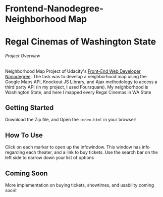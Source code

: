 Frontend-Nanodegree-Neighborhood Map
====================================

# Regal Cinemas of Washington State

###### Project Overview

Neighborhood Map Project of Udacity's [Front-End Web Developer Nanodegree](https://www.udacity.com/course/front-end-web-developer-nanodegree--nd001). The task was to develop a neighborhood map using the Google Maps API, Knockout JS Library, and Ajax methodology to access a third party API (in my project, I used Foursquare). My neighborhood is Washington State, and here I mapped every Regal Cinemas in WA State

## Getting Started

Download the Zip file, and Open the `index.html` in your browser!

## How To Use

Click on each marker to open up the infowindow. This window has info regarding each theater, and a link to buy tickets. Use the search bar on the left side to narrow down your list of options

## Coming Soon

More implementation on buying tickets, showtimes, and usability coming soon!
